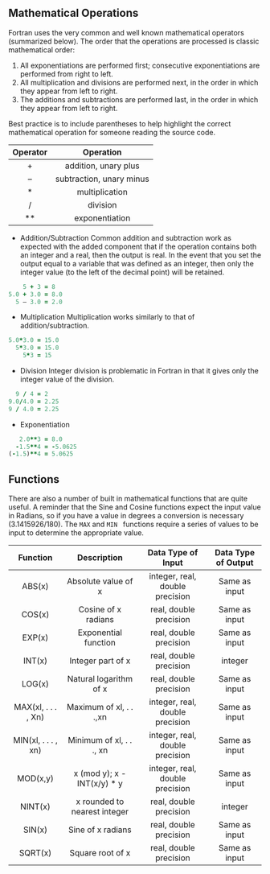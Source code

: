 ## Mathematical Operations

Fortran uses the very common and well known mathematical operators (summarized below). The order that the operations are processed is classic mathematical order:

1. All exponentiations are performed first; consecutive exponentiations are performed from right to left.
2. All multiplication and divisions are performed next, in the order in which they appear from left to right.
3. The additions and subtractions are performed last, in the order in which they appear from left to right.

Best practice is to include parentheses to help highlight the correct mathematical operation for someone reading the source code.

| Operator | Operation |
|:--------:|:---------:|
| + |	addition, unary plus |
| –	| subtraction, unary minus |
| \*	| multiplication |
| /	| division |
| \*\* |	exponentiation |


* Addition/Subtraction
Common addition and subtraction work as expected with the added component that if the operation contains both an integer and a real, then the output is real. In the event that you set the output equal to a variable that was defined as an integer, then only the integer value (to the left of the decimal point) will be retained.

```fortran 
    5 + 3 = 8
5.0 + 3.0 = 8.0
  5 – 3.0 = 2.0
```
* Multiplication
Multiplication works similarly to that of addition/subtraction.
```fortran
5.0*3.0 = 15.0
  5*3.0 = 15.0
    5*3 = 15
```
* Division
Integer division is problematic in Fortran in that it gives only the integer value of the division.
```fortran
  9 / 4 = 2
9.0/4.0 = 2.25
9 / 4.0 = 2.25
```
* Exponentiation
```fortran
   2.0**3 = 8.0
  -1.5**4 = -5.0625
(-1.5)**4 = 5.0625
```

## Functions

There are also a number of built in mathematical functions that are quite useful. A reminder that the Sine and Cosine functions expect the input value in Radians, so if you have a value in degrees a conversion is necessary (3.1415926/180). The `MAX` and `MIN ` functions require a series of values to be input to determine the appropriate value.

| Function | Description | Data Type of Input | Data Type of Output |
| :------: | :---------: | :---------: | :---------: |
| ABS(x) | Absolute value of x | integer, real, double precision | Same as input |
| COS(x) | Cosine of x radians | real, double precision | Same as input |
| EXP(x) | Exponential function | real, double precision | Same as input |
| INT(x) | Integer part of x | real, double precision | integer |
| LOG(x) | Natural logarithm of x | real, double precision | Same as input |
| MAX(xl, . . . , Xn) | Maximum of xl, . . .,xn | integer, real, double precision | Same as input |
| MIN(xl, . . . , xn) | Minimum of xl, . . ., xn | integer, real, double precision | Same as input |
| MOD(x,y) | x (mod y); x - INT(x/y) * y | integer, real, double precision | Same as input |
| NINT(x) | x rounded to nearest integer | real, double precision | integer |
| SIN(x) | Sine of x radians | real, double precision | Same as input |
| SQRT(x) | Square root of x | real, double precision | Same as input |
